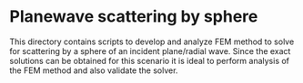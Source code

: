 # Planewave scattering by sphere

This directory contains scripts to develop and analyze FEM method to solve for scattering 
by a sphere of an incident plane/radial wave. Since the exact solutions can be obtained 
for this scenario it is ideal to perform analysis of the FEM method and also validate the solver. 
